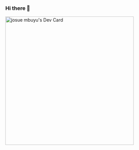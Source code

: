 ### Hi there 👋

<!--
**josuembuyu/josuembuyu** is a ✨ _special_ ✨ repository because its `README.md` (this file) appears on your GitHub profile.

Here are some ideas to get you started:

🔭 I’m currently working on something cool 😄😎 
- 🌱 I’m currently learning 
- 👯 I’m looking to collaborate on ...
- 🤔 I’m looking for help with ...
- 💬 Ask me about ...
- 📫 How to reach me: ...
- 😄 Pronouns: ...
- ⚡ Fun fact: ...
-->

<a href="https://app.daily.dev/josh006"><img src="https://api.daily.dev/devcards/d1b6156d326c4e12a92f350302aa61b5.png?r=7vr" width="400" alt="josue mbuyu's Dev Card"/></a>
